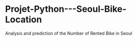 # Projet-Python---Seoul-Bike-Location
Analysis and prediction of the Number of Rented Bike in Seoul
